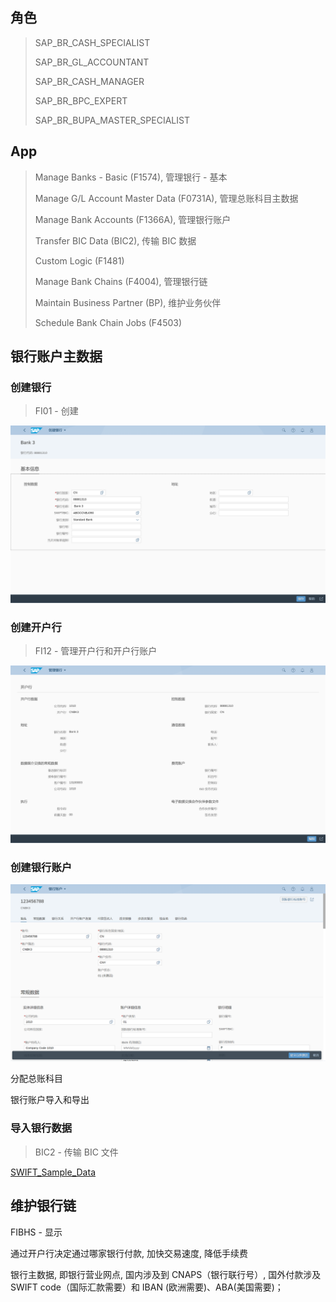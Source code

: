 ## 角色
> SAP_BR_CASH_SPECIALIST
>
> SAP_BR_GL_ACCOUNTANT
>
> SAP_BR_CASH_MANAGER
>
> SAP_BR_BPC_EXPERT
>
> SAP_BR_BUPA_MASTER_SPECIALIST
## App
> Manage Banks - Basic (F1574), 管理银行 - 基本
>
> Manage G/L Account Master Data (F0731A), 管理总账科目主数据
>
> Manage Bank Accounts (F1366A), 管理银行账户
>
> Transfer BIC Data (BIC2), 传输 BIC 数据
>
> Custom Logic (F1481)
>
> Manage Bank Chains (F4004), 管理银行链
>
> Maintain Business Partner (BP), 维护业务伙伴
>
> Schedule Bank Chain Jobs (F4503)
## 银行账户主数据
### 创建银行
> FI01 - 创建

![创建银行](./img/Create-Bank.png "创建银行")

### 创建开户行
> FI12 - 管理开户行和开户行账户

![创建开户行](./img/Create-House-Bank.png "创建开户行")

### 创建银行账户

![创建银行账户](./img/Create-Bank-Account.png "创建银行账户")

分配总账科目

银行账户导入和导出

### 导入银行数据
> BIC2 - 传输 BIC 文件

[SWIFT_Sample_Data](https://support.sap.com/content/dam/SAAP/Sol_Pack/Library/Others/SWIFT_Sample_Data.txt)

## 维护银行链
FIBHS - 显示

通过开户行决定通过哪家银行付款, 加快交易速度, 降低手续费

银行主数据, 即银行营业网点, 国内涉及到 CNAPS（银行联行号）, 国外付款涉及 SWIFT code（国际汇款需要）和 IBAN (欧洲需要)、ABA(美国需要)；